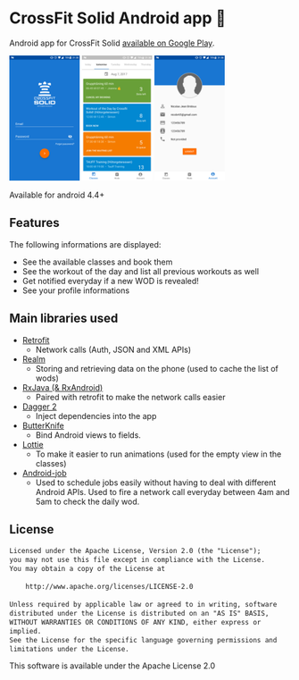 # CrossFit Solid Android app :muscle: #

Android app for CrossFit Solid [available on Google Play](https://play.google.com/store/apps/details?id=com.bridou_n.crossfitsolid).

<img src="screenshots/screen-1.png" width="25%" />     
<img src="screenshots/screen-2.png" width="25%" />  
 <img src="screenshots/screen-3.png" width="25%" />

Available for android 4.4+

## Features ##

The following informations are displayed:

- See the available classes and book them
- See the workout of the day and list all previous workouts as well
- Get notified everyday if a new WOD is revealed!
- See your profile informations


## Main libraries used ##

 - [Retrofit](http://square.github.io/retrofit/)
	 - Network calls (Auth, JSON and XML APIs)
 - [Realm](https://github.com/realm/realm-java)
	 - Storing and retrieving data on the phone (used to cache the list of wods)
 - [RxJava (& RxAndroid)](https://github.com/ReactiveX/RxJava)
	 - Paired with retrofit to make the network calls easier
 - [Dagger 2](https://google.github.io/dagger/)
	 - Inject dependencies into the app
 - [ButterKnife](https://github.com/JakeWharton/butterknife)
	 - Bind Android views to fields.
 - [Lottie](https://github.com/airbnb/lottie-android)
	  - To make it easier to run animations (used for the empty view in the classes)
 - [Android-job](https://github.com/evernote/android-job)
	 - Used to schedule jobs easily without having to deal with different Android APIs. Used to fire a network call everyday between 4am and 5am to check the daily wod.

## License ##

	Licensed under the Apache License, Version 2.0 (the "License");
    you may not use this file except in compliance with the License.
    You may obtain a copy of the License at

        http://www.apache.org/licenses/LICENSE-2.0

    Unless required by applicable law or agreed to in writing, software
    distributed under the License is distributed on an "AS IS" BASIS,
    WITHOUT WARRANTIES OR CONDITIONS OF ANY KIND, either express or implied.
    See the License for the specific language governing permissions and
    limitations under the License.

This software is available under the Apache License 2.0
